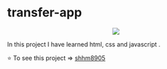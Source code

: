 # transfer-app

<p align="center">
  <img src="https://github.com/shhm8905/Transfer-App/transfer1.png" />
</p>

In this project I have learned html, css and javascript .

⭐️ To see this project => [shhm8905](https://shhm8905.github.io/transfer-app/)
